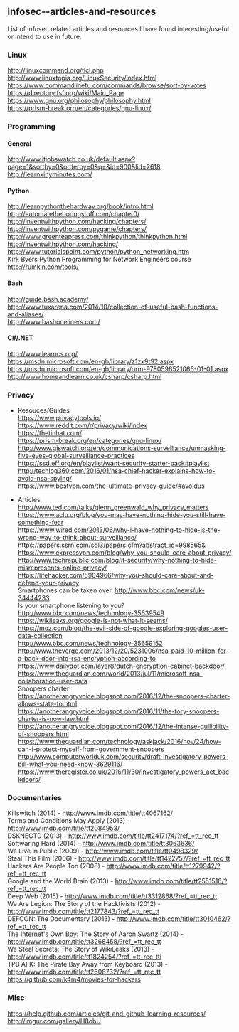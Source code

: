 ## infosec--articles-and-resources
List of infosec related articles and resources I have found interesting/useful or intend to use in future.

### Linux
http://linuxcommand.org/tlcl.php  
http://www.linuxtopia.org/LinuxSecurity/index.html  
https://www.commandlinefu.com/commands/browse/sort-by-votes  
https://directory.fsf.org/wiki/Main_Page  
https://www.gnu.org/philosophy/philosophy.html  
https://prism-break.org/en/categories/gnu-linux/  


### Programming
#### General
http://www.itjobswatch.co.uk/default.aspx?page=1&sortby=0&orderby=0&q=&id=900&lid=2618  
http://learnxinyminutes.com/

#### Python
http://learnpythonthehardway.org/book/intro.html  
http://automatetheboringstuff.com/chapter0/  
http://inventwithpython.com/hacking/chapters/  
http://inventwithpython.com/pygame/chapters/  
http://www.greenteapress.com/thinkpython/thinkpython.html  
http://inventwithpython.com/hacking/  
http://www.tutorialspoint.com/python/python_networking.htm  
Kirk Byers Python Programming for Network Engineers course  
http://rumkin.com/tools/  

#### Bash
http://guide.bash.academy/  
http://www.tuxarena.com/2014/10/collection-of-useful-bash-functions-and-aliases/  
http://www.bashoneliners.com/  

#### C#/.NET
http://www.learncs.org/  
https://msdn.microsoft.com/en-gb/library/z1zx9t92.aspx  
https://msdn.microsoft.com/en-gb/library/orm-9780596521066-01-01.aspx  
http://www.homeandlearn.co.uk/csharp/csharp.html  


### Privacy
* Resouces/Guides  
https://www.privacytools.io/  
https://www.reddit.com/r/privacy/wiki/index  
https://thetinhat.com/  
https://prism-break.org/en/categories/gnu-linux/  
http://www.giswatch.org/en/communications-surveillance/unmasking-five-eyes-global-surveillance-practices  
https://ssd.eff.org/en/playlist/want-security-starter-pack#playlist  
http://techlog360.com/2016/01/nsa-chief-hacker-explains-how-to-avoid-nsa-spying/  
https://www.bestvpn.com/the-ultimate-privacy-guide/#avoidus  

* Articles  
http://www.ted.com/talks/glenn_greenwald_why_privacy_matters  
https://www.aclu.org/blog/you-may-have-nothing-hide-you-still-have-something-fear  
https://www.wired.com/2013/06/why-i-have-nothing-to-hide-is-the-wrong-way-to-think-about-surveillance/  
https://papers.ssrn.com/sol3/papers.cfm?abstract_id=998565&  
https://www.expressvpn.com/blog/why-you-should-care-about-privacy/  
http://www.techrepublic.com/blog/it-security/why-nothing-to-hide-misrepresents-online-privacy/  
https://lifehacker.com/5904966/why-you-should-care-about-and-defend-your-privacy  
Smartphones can be taken over. http://www.bbc.com/news/uk-34444233  
Is your smartphone listening to you? http://www.bbc.com/news/technology-35639549  
https://wikileaks.org/google-is-not-what-it-seems/  
https://moz.com/blog/the-evil-side-of-google-exploring-googles-user-data-collection  
http://www.bbc.com/news/technology-35659152  
http://www.theverge.com/2013/12/20/5231006/nsa-paid-10-million-for-a-back-door-into-rsa-encryption-according-to  
https://www.dailydot.com/layer8/dutch-encryption-cabinet-backdoor/  
https://www.theguardian.com/world/2013/jul/11/microsoft-nsa-collaboration-user-data  
Snoopers charter:  
https://anotherangryvoice.blogspot.com/2016/12/the-snoopers-charter-allows-state-to.html  
https://anotherangryvoice.blogspot.com/2016/11/the-tory-snoopers-charter-is-now-law.html  
https://anotherangryvoice.blogspot.com/2016/12/the-intense-gullibility-of-snoopers.html  
https://www.theguardian.com/technology/askjack/2016/nov/24/how-can-i-protect-myself-from-government-snoopers  
http://www.computerworlduk.com/security/draft-investigatory-powers-bill-what-you-need-know-3629116/  
https://www.theregister.co.uk/2016/11/30/investigatory_powers_act_backdoors/  


### Documentaries
Killswitch (2014) - http://www.imdb.com/title/tt4067162/  
Terms and Conditions May Apply (2013) - http://www.imdb.com/title/tt2084953/  
DSKNECTD (2013) - http://www.imdb.com/title/tt2417174/?ref_=tt_rec_tt  
Softwaring Hard (2014) - http://www.imdb.com/title/tt3063636/  
We Live in Public (2009) - http://www.imdb.com/title/tt0498329/  
Steal This Film (2006) - http://www.imdb.com/title/tt1422757/?ref_=tt_rec_tt  
Hackers Are People Too (2008) - http://www.imdb.com/title/tt1279942/?ref_=tt_rec_tt  
Google and the World Brain (2013) - http://www.imdb.com/title/tt2551516/?ref_=tt_rec_tt  
Deep Web (2015) - http://www.imdb.com/title/tt3312868/?ref_=tt_rec_tt  
We Are Legion: The Story of the Hacktivists (2012) - http://www.imdb.com/title/tt2177843/?ref_=tt_rec_tt  
DEFCON: The Documentary (2013) - http://www.imdb.com/title/tt3010462/?ref_=tt_rec_tt  
The Internet's Own Boy: The Story of Aaron Swartz (2014) - http://www.imdb.com/title/tt3268458/?ref_=tt_rec_tt  
We Steal Secrets: The Story of WikiLeaks (2013) - http://www.imdb.com/title/tt1824254/?ref_=tt_rec_tti  
TPB AFK: The Pirate Bay Away from Keyboard (2013) - http://www.imdb.com/title/tt2608732/?ref_=tt_rec_tt  
https://github.com/k4m4/movies-for-hackers  

### Misc
https://help.github.com/articles/git-and-github-learning-resources/  
http://imgur.com/gallery/H8obU  

